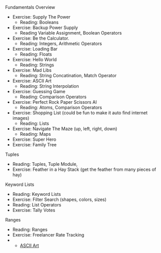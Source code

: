 Fundamentals Overview
- Exercise: Supply The Power
  - Reading: Booleans
- Exercise: Backup Power Supply
  - Reading Variable Assignment, Boolean Operators
- Exercise: Be the Calculator.
  - Reading: Integers, Arithmetic Operators
- Exercise: Loading Bar
  - Reading: Floats
- Exercise: Hello World
  - Reading: Strings
- Exercise: Mad Libs
  - Reading: String Concatination, Match Operator
- Exercise: ASCII Art
  - Reading: String Interpolation
- Exercise: Guessing Game
  - Reading: Comparison Operators
- Exercise: Perfect Rock Paper Scissors AI
  - Reading: Atoms, Comparison Operators
- Exercise: Shopping List (could be fun to make it auto find internet images)
  - Reading: Lists
- Exercise: Navigate The Maze (up, left, right, down)
  - Reading: Maps
- Exercise: Super Hero
- Exercise: Family Tree




Tuples
- Reading: Tuples, Tuple Module, 
- Exercise: Feather in a Hay Stack (get the feather from many pieces of hay)

Keyword Lists
- Reading: Keyword Lists
- Exercise: Filter Search (shapes, colors, sizes)
- Reading: List Operators
- Exercise: Tally Votes

Ranges
- Reading: Ranges
- Exercise: Freelancer Rate Tracking
- * [ASCII Art](exercises/ascii_art.livemd)